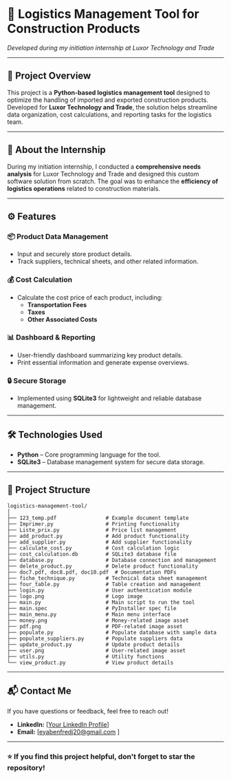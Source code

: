 

# 🚀 **Logistics Management Tool for Construction Products**  
*Developed during my initiation internship at Luxor Technology and Trade*

---

## 📄 **Project Overview**

This project is a **Python-based logistics management tool** designed to optimize the handling of imported and exported construction products. Developed for **Luxor Technology and Trade**, the solution helps streamline data organization, cost calculations, and reporting tasks for the logistics team.

---

## 🏢 **About the Internship**

During my initiation internship, I conducted a **comprehensive needs analysis** for Luxor Technology and Trade and designed this custom software solution from scratch. The goal was to enhance the **efficiency of logistics operations** related to construction materials.

---

## ⚙️ **Features**

### 📦 **Product Data Management**  
- Input and securely store product details.  
- Track suppliers, technical sheets, and other related information.

### 💰 **Cost Calculation**  
- Calculate the cost price of each product, including:  
  - **Transportation Fees**  
  - **Taxes**  
  - **Other Associated Costs**

### 📊 **Dashboard & Reporting**  
- User-friendly dashboard summarizing key product details.  
- Print essential information and generate expense overviews.

### 🔒 **Secure Storage**  
- Implemented using **SQLite3** for lightweight and reliable database management.

---

## 🛠️ **Technologies Used**

- **Python** – Core programming language for the tool.  
- **SQLite3** – Database management system for secure data storage.

---

## 📂 **Project Structure**

```
logistics-management-tool/
│
├── 123_temp.pdf                # Example document template
├── Imprimer.py                 # Printing functionality
├── Liste_prix.py               # Price list management
├── add_product.py              # Add product functionality
├── add_supplier.py             # Add supplier functionality
├── calculate_cost.py           # Cost calculation logic
├── cost_calculation.db         # SQLite3 database file
├── database.py                 # Database connection and management
├── delete_product.py           # Delete product functionality
├── doc7.pdf, doc8.pdf, doc10.pdf  # Documentation PDFs
├── fiche_technique.py          # Technical data sheet management
├── four_table.py               # Table creation and management
├── login.py                    # User authentication module
├── logo.png                    # Logo image
├── main.py                     # Main script to run the tool
├── main.spec                   # PyInstaller spec file
├── main_menu.py                # Main menu interface
├── money.png                   # Money-related image asset
├── pdf.png                     # PDF-related image asset
├── populate.py                 # Populate database with sample data
├── populate_suppliers.py       # Populate suppliers data
├── update_product.py           # Update product details
├── user.png                    # User-related image asset
├── utils.py                    # Utility functions
└── view_product.py             # View product details
```


---

## 📬 **Contact Me**

If you have questions or feedback, feel free to reach out!  

- **LinkedIn:** [[Your LinkedIn Profile](https://www.linkedin.com/in/eya-benfredj/)]  
- **Email:** [eyabenfredj20@gmail.com
]  




---

### ⭐ **If you find this project helpful, don't forget to star the repository!**
